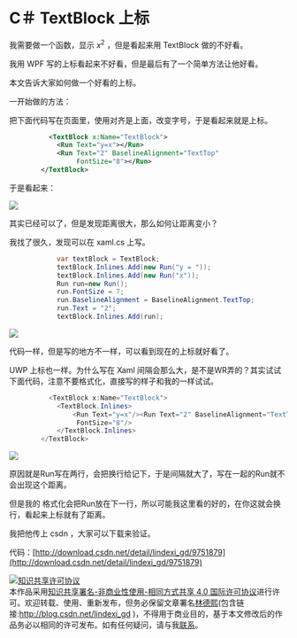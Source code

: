 # C＃ TextBlock 上标

我需要做一个函数，显示 $x^2$ ，但是看起来用 TextBlock 做的不好看。

我用 WPF 写的上标看起来不好看，但是最后有了一个简单方法让他好看。

本文告诉大家如何做一个好看的上标。

<!--more-->
<!-- CreateTime:2018/8/10 19:16:52 -->


<div id="toc"></div>

一开始做的方法：

把下面代码写在页面里，使用对齐是上面，改变字号，于是看起来就是上标。

```xml
          <TextBlock x:Name="TextBlock">
            <Run Text="y=x"></Run>
            <Run Text="2" BaselineAlignment="TextTop"
                 FontSize="8"></Run>
        </TextBlock>
```

于是看起来：

![](http://image.acmx.xyz/7abeb606-6faa-4f1e-ae7d-e19918db24e1QQ截图2017021015032520172101556.jpg)

其实已经可以了，但是发现距离很大，那么如何让距离变小？

我找了很久，发现可以在 xaml.cs 上写。


```csharp
            var textBlock = TextBlock;
            textBlock.Inlines.Add(new Run("y = "));
            textBlock.Inlines.Add(new Run("x"));
            Run run=new Run();
            run.FontSize = 7;
            run.BaselineAlignment = BaselineAlignment.TextTop;
            run.Text = "2";
            textBlock.Inlines.Add(run);
```

![](http://image.acmx.xyz/7abeb606-6faa-4f1e-ae7d-e19918db24e1QQ截图201702101503252017210152621.jpg)

代码一样，但是写的地方不一样，可以看到现在的上标就好看了。


UWP 上标也一样。为什么写在 Xaml 间隔会那么大，是不是WR弄的？其实试试下面代码，注意不要格式化，直接写的样子和我的一样试试。


```csharp
          <TextBlock x:Name="TextBlock">
            <TextBlock.Inlines>
                <Run Text="y=x"/><Run Text="2" BaselineAlignment="TextTop"
                 FontSize="8"/>
            </TextBlock.Inlines>
        </TextBlock>
```

![](http://image.acmx.xyz/7abeb606-6faa-4f1e-ae7d-e19918db24e1QQ截图201702101503252017210153833.jpg)

原因就是Run写在两行，会把换行给记下，于是间隔就大了，写在一起的Run就不会出现这个距离。

但是我的 格式化会把Run放在下一行，所以可能我这里看的好的，在你这就会换行，看起来上标就有了距离。

我把他传上 csdn ，大家可以下载来验证。

代码：[http://download.csdn.net/detail/lindexi_gd/9751879](http://download.csdn.net/detail/lindexi_gd/9751879)

<script type="text/javascript"
 src="http://cdn.mathjax.org/mathjax/latest/MathJax.js?config=TeX-AMS-MML_HTMLorMML">
</script>

<a rel="license" href="http://creativecommons.org/licenses/by-nc-sa/4.0/"><img alt="知识共享许可协议" style="border-width:0" src="https://licensebuttons.net/l/by-nc-sa/4.0/88x31.png" /></a><br />本作品采用<a rel="license" href="http://creativecommons.org/licenses/by-nc-sa/4.0/">知识共享署名-非商业性使用-相同方式共享 4.0 国际许可协议</a>进行许可。欢迎转载、使用、重新发布，但务必保留文章署名[林德熙](http://blog.csdn.net/lindexi_gd)(包含链接:http://blog.csdn.net/lindexi_gd )，不得用于商业目的，基于本文修改后的作品务必以相同的许可发布。如有任何疑问，请与我[联系](mailto:lindexi_gd@163.com)。  